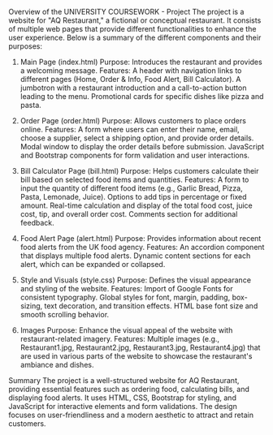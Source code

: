 Overview of the UNIVERSITY COURSEWORK - Project
The project is a website for "AQ Restaurant," a fictional or conceptual restaurant. It consists of multiple web pages that provide different functionalities to enhance the user experience. Below is a summary of the different components and their purposes:

1. Main Page (index.html)
Purpose: Introduces the restaurant and provides a welcoming message.
Features:
A header with navigation links to different pages (Home, Order & Info, Food Alert, Bill Calculator).
A jumbotron with a restaurant introduction and a call-to-action button leading to the menu.
Promotional cards for specific dishes like pizza and pasta.

2. Order Page (order.html)
Purpose: Allows customers to place orders online.
Features:
A form where users can enter their name, email, choose a supplier, select a shipping option, and provide order details.
Modal window to display the order details before submission.
JavaScript and Bootstrap components for form validation and user interactions.

3. Bill Calculator Page (bill.html)
Purpose: Helps customers calculate their bill based on selected food items and quantities.
Features:
A form to input the quantity of different food items (e.g., Garlic Bread, Pizza, Pasta, Lemonade, Juice).
Options to add tips in percentage or fixed amount.
Real-time calculation and display of the total food cost, juice cost, tip, and overall order cost.
Comments section for additional feedback.

4. Food Alert Page (alert.html)
Purpose: Provides information about recent food alerts from the UK food agency.
Features:
An accordion component that displays multiple food alerts.
Dynamic content sections for each alert, which can be expanded or collapsed.

5. Style and Visuals (style.css)
Purpose: Defines the visual appearance and styling of the website.
Features:
Import of Google Fonts for consistent typography.
Global styles for font, margin, padding, box-sizing, text decoration, and transition effects.
HTML base font size and smooth scrolling behavior.

6. Images
Purpose: Enhance the visual appeal of the website with restaurant-related imagery.
Features:
Multiple images (e.g., Restaurant1.jpg, Restaurant2.jpg, Restaurant3.jpg, Restaurant4.jpg) that are used in various parts of the website to showcase the restaurant's ambiance and dishes.


Summary
The project is a well-structured website for AQ Restaurant, providing essential features such as ordering food, calculating bills, and displaying food alerts. It uses HTML, CSS, Bootstrap for styling, and JavaScript for interactive elements and form validations. The design focuses on user-friendliness and a modern aesthetic to attract and retain customers.
